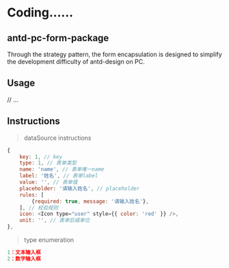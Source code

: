 # Coding...... 

## antd-pc-form-package

Through the strategy pattern, the form encapsulation is designed to simplify the development difficulty of antd-design on PC.

## Usage
// ...

## Instructions
> dataSource instructions
```javascript
{ 
    key: 1, // key
    type: 1, // 表单类型
    name: 'name', // 表单唯一name
    label: '姓名', // 表单label
    value: '', // 表单值
    placeholder: '请输入姓名', // placeholder
    rules: [
        {required: true, message: '请输入姓名'},
    ], // 校验规则
    icon: <Icon type="user" style={{ color: 'red' }} />,
    unit: '', // 表单后缀单位
},
```

> type enumeration
```javascript
1：文本输入框
2：数字输入框

```